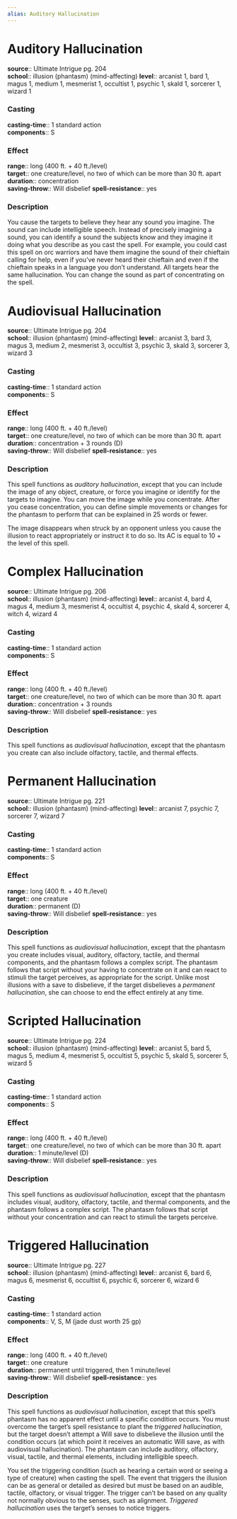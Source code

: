 ```yaml
---
alias: Auditory Hallucination
---
```


# Auditory Hallucination 

**source**:: Ultimate Intrigue pg. 204  
**school**:: illusion (phantasm) (mind-affecting)
**level**:: arcanist 1, bard 1, magus 1, medium 1, mesmerist 1, occultist 1, psychic 1, skald 1, sorcerer 1, wizard 1

### Casting 

**casting-time**:: 1 standard action  
**components**:: S

### Effect 

**range**:: long (400 ft. + 40 ft./level)  
**target**:: one creature/level, no two of which can be more than 30 ft. apart  
**duration**:: concentration  
**saving-throw**:: Will disbelief
**spell-resistance**:: yes

### Description 

You cause the targets to believe they hear any sound you imagine. The sound can include intelligible speech. Instead of precisely imagining a sound, you can identify a sound the subjects know and they imagine it doing what you describe as you cast the spell. For example, you could cast this spell on orc warriors and have them imagine the sound of their chieftain calling for help, even if you’ve never heard their chieftain and even if the chieftain speaks in a language you don’t understand. All targets hear the same hallucination. You can change the sound as part of concentrating on the spell.

# Audiovisual Hallucination 

**source**:: Ultimate Intrigue pg. 204  
**school**:: illusion (phantasm) (mind-affecting)
**level**:: arcanist 3, bard 3, magus 3, medium 2, mesmerist 3, occultist 3, psychic 3, skald 3, sorcerer 3, wizard 3

### Casting 

**casting-time**:: 1 standard action  
**components**:: S

### Effect 

**range**:: long (400 ft. + 40 ft./level)  
**target**:: one creature/level, no two of which can be more than 30 ft. apart  
**duration**:: concentration + 3 rounds (D)  
**saving-throw**:: Will disbelief
**spell-resistance**:: yes

### Description 

This spell functions as *auditory hallucination*, except that you can include the image of any object, creature, or force you imagine or identify for the targets to imagine. You can move the image while you concentrate. After you cease concentration, you can define simple movements or changes for the phantasm to perform that can be explained in 25 words or fewer.  
  
The image disappears when struck by an opponent unless you cause the illusion to react appropriately or instruct it to do so. Its AC is equal to 10 + the level of this spell.

# Complex Hallucination 

**source**:: Ultimate Intrigue pg. 206  
**school**:: illusion (phantasm) (mind-affecting)
**level**:: arcanist 4, bard 4, magus 4, medium 3, mesmerist 4, occultist 4, psychic 4, skald 4, sorcerer 4, witch 4, wizard 4

### Casting 

**casting-time**:: 1 standard action  
**components**:: S

### Effect 

**range**:: long (400 ft. + 40 ft./level)  
**target**:: one creature/level, no two of which can be more than 30 ft. apart  
**duration**:: concentration + 3 rounds  
**saving-throw**:: Will disbelief
**spell-resistance**:: yes

### Description 

This spell functions as *audiovisual hallucination*, except that the phantasm you create can also include olfactory, tactile, and thermal effects.

# Permanent Hallucination 

**source**:: Ultimate Intrigue pg. 221  
**school**:: illusion (phantasm) (mind-affecting)
**level**:: arcanist 7, psychic 7, sorcerer 7, wizard 7

### Casting 

**casting-time**:: 1 standard action  
**components**:: S

### Effect 

**range**:: long (400 ft. + 40 ft./level)  
**target**:: one creature  
**duration**:: permanent (D)  
**saving-throw**:: Will disbelief
**spell-resistance**:: yes

### Description 

This spell functions as *audiovisual hallucination*, except that the phantasm you create includes visual, auditory, olfactory, tactile, and thermal components, and the phantasm follows a complex script. The phantasm follows that script without your having to concentrate on it and can react to stimuli the target perceives, as appropriate for the script. Unlike most illusions with a save to disbelieve, if the target disbelieves a *permanent hallucination*, she can choose to end the effect entirely at any time.

# Scripted Hallucination 

**source**:: Ultimate Intrigue pg. 224  
**school**:: illusion (phantasm) (mind-affecting)
**level**:: arcanist 5, bard 5, magus 5, medium 4, mesmerist 5, occultist 5, psychic 5, skald 5, sorcerer 5, wizard 5

### Casting 

**casting-time**:: 1 standard action  
**components**:: S

### Effect 

**range**:: long (400 ft. + 40 ft./level)  
**target**:: one creature/level, no two of which can be more than 30 ft. apart  
**duration**:: 1 minute/level (D)  
**saving-throw**:: Will disbelief
**spell-resistance**:: yes

### Description 

This spell functions as *audiovisual hallucination*, except that the phantasm includes visual, auditory, olfactory, tactile, and thermal components, and the phantasm follows a complex script. The phantasm follows that script without your concentration and can react to stimuli the targets perceive.

# Triggered Hallucination 

**source**:: Ultimate Intrigue pg. 227  
**school**:: illusion (phantasm) (mind-affecting)
**level**:: arcanist 6, bard 6, magus 6, mesmerist 6, occultist 6, psychic 6, sorcerer 6, wizard 6

### Casting 

**casting-time**:: 1 standard action  
**components**:: V, S, M (jade dust worth 25 gp)

### Effect 

**range**:: long (400 ft. + 40 ft./level)  
**target**:: one creature  
**duration**:: permanent until triggered, then 1 minute/level  
**saving-throw**:: Will disbelief
**spell-resistance**:: yes

### Description 

This spell functions as *audiovisual hallucination*, except that this spell’s phantasm has no apparent effect until a specific condition occurs. You must overcome the target’s spell resistance to plant the *triggered hallucination*, but the target doesn’t attempt a Will save to disbelieve the illusion until the condition occurs (at which point it receives an automatic Will save, as with audiovisual hallucination). The phantasm can include auditory, olfactory, visual, tactile, and thermal elements, including intelligible speech.  
  
You set the triggering condition (such as hearing a certain word or seeing a type of creature) when casting the spell. The event that triggers the illusion can be as general or detailed as desired but must be based on an audible, tactile, olfactory, or visual trigger. The trigger can’t be based on any quality not normally obvious to the senses, such as alignment. *Triggered hallucination* uses the target’s senses to notice triggers.
